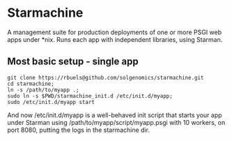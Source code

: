 # Starmachine

A management suite for production deployments of one or more PSGI web
apps under *nix.  Runs each app with independent libraries, using
Starman.

## Most basic setup - single app

    git clone https://rbuels@github.com/solgenomics/starmachine.git
    cd starmachine;
    ln -s /path/to/myapp .;
    sudo ln -s $PWD/starmachine_init.d /etc/init.d/myapp;
    sudo /etc/init.d/myapp start

And now /etc/init.d/myapp is a well-behaved init script that starts
your app under Starman using /path/to/myapp/script/myapp.psgi with 10
workers, on port 8080, putting the logs in the starmachine dir.
